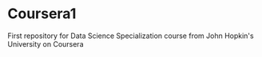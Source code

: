 # Coursera1
First repository for Data Science Specialization course from John Hopkin's University on Coursera
